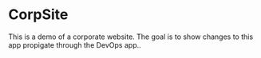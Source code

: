 # CorpSite

This is a demo of a corporate website.  The goal is to show changes to this app propigate through the DevOps app..

